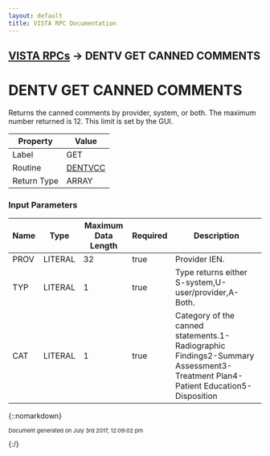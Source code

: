```yaml
---
layout: default
title: VISTA RPC Documentation
---
```


## [VISTA RPCs](TableOfContents) &#8594; DENTV GET CANNED COMMENTS
# DENTV GET CANNED COMMENTS

Returns the canned comments by provider, system, or both. The maximum number returned is 12. This limit is set by the GUI.

Property | Value
--- | ---
Label | GET
Routine | [DENTVCC](http://code.osehra.org/dox/Routine_DENTVCC_source.html)
Return Type | ARRAY


### Input Parameters

Name | Type | Maximum Data Length | Required | Description
--- | --- | --- | --- | ---
PROV | LITERAL | 32 | true | Provider IEN.
TYP | LITERAL | 1 | true | Type returns either S-system,U-user/provider,A-Both.
CAT | LITERAL | 1 | true | Category of the canned statements.1-Radiographic Findings2-Summary Assessment3-Treatment Plan4-Patient Education5-Disposition



{::nomarkdown} <br/><p style="font-size: 11px">Document generated on July 3rd 2017, 12:09:02 pm</p>{:/}